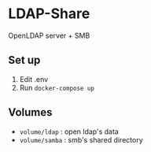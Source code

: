 # LDAP-Share
OpenLDAP server + SMB

## Set up
1. Edit .env
2. Run `docker-compose up`

## Volumes
- `volume/ldap` : open ldap's data 
- `volume/samba` : smb's shared directory

